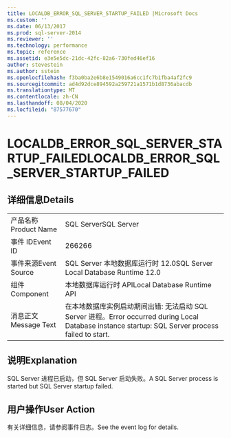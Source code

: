 ```yaml
---
title: LOCALDB_ERROR_SQL_SERVER_STARTUP_FAILED |Microsoft Docs
ms.custom: ''
ms.date: 06/13/2017
ms.prod: sql-server-2014
ms.reviewer: ''
ms.technology: performance
ms.topic: reference
ms.assetid: e3e5e5dc-21dc-42fc-82a6-730fed46ef16
author: stevestein
ms.author: sstein
ms.openlocfilehash: f3ba0ba2e6b8e1549016a6cc1fc7b1fba4af2fc9
ms.sourcegitcommit: ad4d92dce894592a259721a1571b1d8736abacdb
ms.translationtype: MT
ms.contentlocale: zh-CN
ms.lasthandoff: 08/04/2020
ms.locfileid: "87577670"
---
```

# <a name="localdb_error_sql_server_startup_failed"></a><span data-ttu-id="2cee0-102">LOCALDB_ERROR_SQL_SERVER_STARTUP_FAILED</span><span class="sxs-lookup"><span data-stu-id="2cee0-102">LOCALDB_ERROR_SQL_SERVER_STARTUP_FAILED</span></span>
    
## <a name="details"></a><span data-ttu-id="2cee0-103">详细信息</span><span class="sxs-lookup"><span data-stu-id="2cee0-103">Details</span></span>  
  
|||  
|-|-|  
|<span data-ttu-id="2cee0-104">产品名称</span><span class="sxs-lookup"><span data-stu-id="2cee0-104">Product Name</span></span>|<span data-ttu-id="2cee0-105">SQL Server</span><span class="sxs-lookup"><span data-stu-id="2cee0-105">SQL Server</span></span>|  
|<span data-ttu-id="2cee0-106">事件 ID</span><span class="sxs-lookup"><span data-stu-id="2cee0-106">Event ID</span></span>|<span data-ttu-id="2cee0-107">266</span><span class="sxs-lookup"><span data-stu-id="2cee0-107">266</span></span>|  
|<span data-ttu-id="2cee0-108">事件来源</span><span class="sxs-lookup"><span data-stu-id="2cee0-108">Event Source</span></span>|<span data-ttu-id="2cee0-109">SQL Server 本地数据库运行时 12.0</span><span class="sxs-lookup"><span data-stu-id="2cee0-109">SQL Server Local Database Runtime 12.0</span></span>|  
|<span data-ttu-id="2cee0-110">组件</span><span class="sxs-lookup"><span data-stu-id="2cee0-110">Component</span></span>|<span data-ttu-id="2cee0-111">本地数据库运行时 API</span><span class="sxs-lookup"><span data-stu-id="2cee0-111">Local Database Runtime API</span></span>|  
|<span data-ttu-id="2cee0-112">消息正文</span><span class="sxs-lookup"><span data-stu-id="2cee0-112">Message Text</span></span>|<span data-ttu-id="2cee0-113">在本地数据库实例启动期间出错: 无法启动 SQL Server 进程。</span><span class="sxs-lookup"><span data-stu-id="2cee0-113">Error occurred during Local Database instance startup: SQL Server process failed to start.</span></span>|  
  
## <a name="explanation"></a><span data-ttu-id="2cee0-114">说明</span><span class="sxs-lookup"><span data-stu-id="2cee0-114">Explanation</span></span>  
 <span data-ttu-id="2cee0-115">SQL Server 进程已启动，但 SQL Server 启动失败。</span><span class="sxs-lookup"><span data-stu-id="2cee0-115">A SQL Server process is started but SQL Server startup failed.</span></span>  
  
## <a name="user-action"></a><span data-ttu-id="2cee0-116">用户操作</span><span class="sxs-lookup"><span data-stu-id="2cee0-116">User Action</span></span>  
 <span data-ttu-id="2cee0-117">有关详细信息，请参阅事件日志。</span><span class="sxs-lookup"><span data-stu-id="2cee0-117">See the event log for details.</span></span>  
  
  
